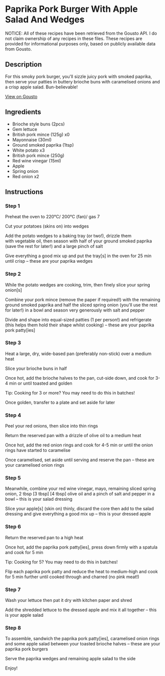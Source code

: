 # Paprika Pork Burger With Apple Salad And Wedges

NOTICE: All of these recipes have been retrieved from the Gousto API. I do not claim ownership of any recipes in these files. These recipes are provided for informational purposes only, based on publicly available data from Gousto.

## Description

For this smoky pork burger, you'll sizzle juicy pork with smoked paprika, then serve your patties in buttery brioche buns with caramelised onions and a crisp apple salad. Bun-believable! 

[View on Gousto](https://www.gousto.co.uk/recipes/cookbook/paprika-pork-burger-apple-salad-wedges)

## Ingredients

- Brioche style buns (2pcs)
- Gem lettuce
- British pork mince (125g) x0
- Mayonnaise (30ml)
- Ground smoked paprika (1tsp)
- White potato x3
- British pork mince (250g)
- Red wine vinegar (15ml)
- Apple
- Spring onion
- Red onion x2

## Instructions


### Step 1

Preheat the oven to 220°C/ 200°C (fan)/ gas 7

Cut your potatoes (skins on) into wedges

Add the potato wedges to a baking tray (or two!), drizzle them with vegetable oil, then season with half of your ground smoked paprika (save the rest for later!) and a large pinch of salt

Give everything a good mix up and put the tray[s] in the oven for 25 min until crisp – these are your paprika wedges


### Step 2

While the potato wedges are cooking, trim, then finely slice your spring onion[s]

Combine your pork mince (remove the paper if required!) with the remaining ground smoked paprika and half the sliced spring onion (you'll use the rest for later!) in a bowl and season very generously with salt and pepper

Divide and shape into equal-sized patties (1 per person!) and refrigerate (this helps them hold their shape whilst cooking) – these are your paprika pork patty[ies]


### Step 3

Heat a large, dry, wide-based pan (preferably non-stick) over a medium heat

Slice your brioche buns in half

Once hot, add the brioche halves to the pan, cut-side down, and cook for 3-4 min or until toasted and golden

Tip: Cooking for 3 or more? You may need to do this in batches!

Once golden, transfer to a plate and set aside for later


### Step 4

Peel your red onions, then slice into thin rings

Return the reserved pan with a drizzle of olive oil to a medium heat

Once hot, add the red onion rings and cook for 4-5 min or until the onion rings have started to caramelise

Once caramelised, set aside until serving and reserve the pan – these are your caramelised onion rings


### Step 5

Meanwhile, combine your red wine vinegar, mayo, remaining sliced spring onion, 2 tbsp [3 tbsp] <span class="text-danger">[4 tbsp]</span> olive oil and a pinch of salt and pepper in a bowl – this is your salad dressing

Slice your apple[s]<span class="text-danger"> </span>(skin on) thinly, discard the core then add to the salad dressing and give everything a good mix up – this is your dressed apple


### Step 6

Return the reserved pan to a high heat

Once hot, add the paprika pork patty[ies], press down firmly with a spatula and cook for 5 min

Tip: Cooking for 5? You may need to do this in batches!

Flip each paprika pork patty and reduce the heat to medium-high and cook for 5 min further until cooked through and charred (no pink meat!)


### Step 7

Wash your lettuce then pat it dry with kitchen paper and shred

Add the shredded lettuce to the dressed apple and mix it all together – this is your apple salad

### Step 8

To assemble, sandwich the paprika pork patty[ies], caramelised onion rings and some apple salad between your toasted brioche halves – these are your paprika pork burgers

Serve the paprika wedges and remaining apple salad to the side

Enjoy!

